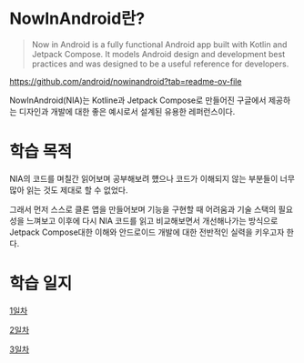 # NowInAndroid란?
> Now in Android is a fully functional Android app built with Kotlin and Jetpack Compose. It models Android design and development best practices and was designed to be a useful reference for developers.

https://github.com/android/nowinandroid?tab=readme-ov-file

NowInAndroid(NIA)는 Kotline과 Jetpack Compose로 만들어진 구글에서 제공하는 디자인과 개발에 대한 좋은 예시로서 설계된 유용한 레퍼런스이다.

# 학습 목적
NIA의 코드를 며칠간 읽어보며 공부해보려 헀으나 코드가 이해되지 않는 부분들이 너무 많아 읽는 것도 제대로 할 수 없었다.

그래서 먼저 스스로 클론 앱을 만들어보며 기능을 구현할 때 어려움과 기술 스택의 필요성을 느껴보고 이후에 다시 NIA 코드를 읽고 비교해보면서 개선해나가는 방식으로
Jetpack Compose대한 이해와 안드로이드 개발에 대한 전반적인 실력을 키우고자 한다.

# 학습 일지
[1일차](https://github.com/minjun011026/NIAClone/blob/main/docs/day1.md)

[2일차](https://github.com/minjun011026/NIAClone/blob/main/docs/day2.md)

[3일차](https://github.com/minjun011026/NIAClone/blob/main/docs/day3.md)